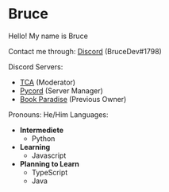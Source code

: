 # Bruce
Hello! My name is Bruce

Contact me through: [Discord](https://discord.com/users/571638000661037056) (BruceDev#1798)

Discord Servers:
- [TCA](https://discord.gg/m2VeXBtRBV) (Moderator)
- [Pycord](https://discord.gg/pycord) (Server Manager)	
- [Book Paradise](https://discord.gg/ShB6CYX) (Previous Owner)
		
Pronouns: He/Him
Languages:
- __Intermediete__
	- Python
- __Learning__
	- Javascript
- __Planning to Learn__
	- TypeScript
	- Java

